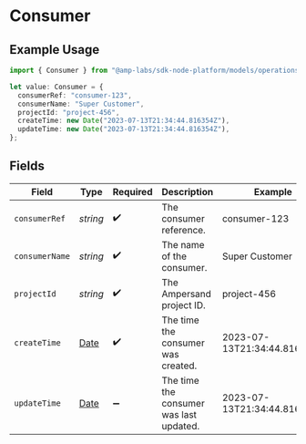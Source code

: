 # Consumer

## Example Usage

```typescript
import { Consumer } from "@amp-labs/sdk-node-platform/models/operations";

let value: Consumer = {
  consumerRef: "consumer-123",
  consumerName: "Super Customer",
  projectId: "project-456",
  createTime: new Date("2023-07-13T21:34:44.816354Z"),
  updateTime: new Date("2023-07-13T21:34:44.816354Z"),
};
```

## Fields

| Field                                                                                         | Type                                                                                          | Required                                                                                      | Description                                                                                   | Example                                                                                       |
| --------------------------------------------------------------------------------------------- | --------------------------------------------------------------------------------------------- | --------------------------------------------------------------------------------------------- | --------------------------------------------------------------------------------------------- | --------------------------------------------------------------------------------------------- |
| `consumerRef`                                                                                 | *string*                                                                                      | :heavy_check_mark:                                                                            | The consumer reference.                                                                       | consumer-123                                                                                  |
| `consumerName`                                                                                | *string*                                                                                      | :heavy_check_mark:                                                                            | The name of the consumer.                                                                     | Super Customer                                                                                |
| `projectId`                                                                                   | *string*                                                                                      | :heavy_check_mark:                                                                            | The Ampersand project ID.                                                                     | project-456                                                                                   |
| `createTime`                                                                                  | [Date](https://developer.mozilla.org/en-US/docs/Web/JavaScript/Reference/Global_Objects/Date) | :heavy_check_mark:                                                                            | The time the consumer was created.                                                            | 2023-07-13T21:34:44.816354Z                                                                   |
| `updateTime`                                                                                  | [Date](https://developer.mozilla.org/en-US/docs/Web/JavaScript/Reference/Global_Objects/Date) | :heavy_minus_sign:                                                                            | The time the consumer was last updated.                                                       | 2023-07-13T21:34:44.816354Z                                                                   |